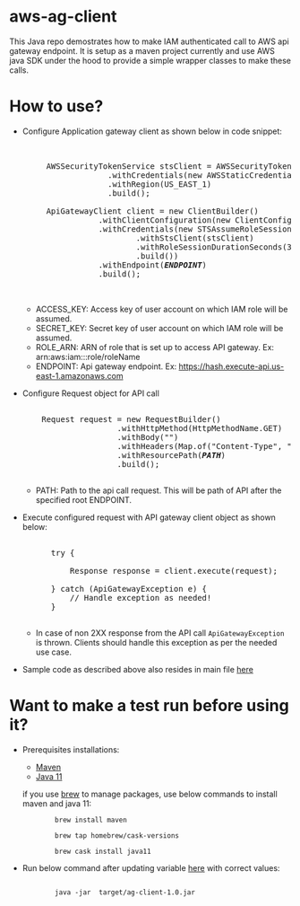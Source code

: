 # aws-ag-client

This Java repo demostrates how to make IAM authenticated call to AWS api gateway endpoint. It is setup as a maven project currently and use AWS java SDK 
under the hood to provide a simple wrapper classes to make these calls. 

# How to use?

- Configure Application gateway client as shown below in code snippet:

  <pre>
  
  
       AWSSecurityTokenService stsClient = AWSSecurityTokenServiceClientBuilder.standard()
                    .withCredentials(new AWSStaticCredentialsProvider(new BasicAWSCredentials(<b><i>ACCESS_KEY</i></b>, <b><i>SECRET_KEY</b></i>)))
                    .withRegion(US_EAST_1)
                    .build();

       ApiGatewayClient client = new ClientBuilder()
                  .withClientConfiguration(new ClientConfiguration())
                  .withCredentials(new STSAssumeRoleSessionCredentialsProvider.Builder(<b><i>ROLE_ARN</b></i>, "readable-session-name")
                          .withStsClient(stsClient)
                          .withRoleSessionDurationSeconds(3600)
                          .build())
                  .withEndpoint(<b><i>ENDPOINT</b></i>)
                  .build();
                
   </pre>
   
  - ACCESS_KEY: Access key of user account on which IAM role will be assumed.
  - SECRET_KEY: Secret key of user account on which IAM role will be assumed.
  - ROLE_ARN: ARN of role that is set up to access API gateway. Ex: arn:aws:iam::<accountnumber>:role/roleName
  - ENDPOINT: Api gateway endpoint. Ex: https://hash.execute-api.us-east-1.amazonaws.com
  
  
- Configure Request object for API call

  <pre>
  
      Request request = new RequestBuilder()
                      .withHttpMethod(HttpMethodName.GET)
                      .withBody("")
                      .withHeaders(Map.of("Content-Type", "application/json"))
                      .withResourcePath(<b><i>PATH</b></i>)
                      .build();

  </pre>
  
  - PATH: Path to the api call request. This will be path of API after the specified root ENDPOINT.
  
  
- Execute configured request with API gateway client object as shown below:

  <pre>
  
        try {

            Response response = client.execute(request);

        } catch (ApiGatewayException e) {
            // Handle exception as needed!
        }
      
  </pre>
 
   - In case of non 2XX response from the API call `ApiGatewayException` is thrown. Clients should handle this exception as per the needed use case.
   
   
- Sample code as described above also resides in main file [here](https://github.com/pankajagrawal16/aws-ag-client/blob/master/src/main/java/sts/ag/api/ApiGateWayMain.java)

# Want to make a test run before using it?

- Prerequisites installations:
    - [Maven](https://maven.`apache.org/install.html)
    - [Java 11](https://www.oracle.com/technetwork/java/javase/downloads/jdk11-downloads-5066655.html)

  if you use [brew](https://brew.sh/) to manage packages, use below commands to install maven and java 11:

    ```
            brew install maven

            brew tap homebrew/cask-versions

            brew cask install java11

    ````

- Run below command after updating variable [here](https://github.com/pankajagrawal16/aws-ag-client/blob/master/src/main/java/sts/ag/api/ApiGateWayMain.java#L24) with correct values:

    ```

            java -jar  target/ag-client-1.0.jar

    ```
